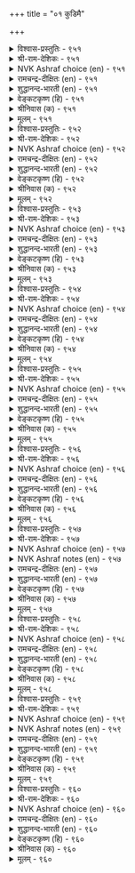 +++
title = "०१ कुडिमै"

+++


<details><summary>विश्वास-प्रस्तुतिः - ९५१</summary>

इऱ्पिऱन्दार् कण्अल्लदु इल्लै इयल्बागच्  
चॆप्पमुम् नाणुम् ऒरुङ्गु।       ९५१
</details>

<details><summary>श्री-राम-देशिकः - ९५१</summary>

अधिकारः ९६. कुलीनत्वम्  
असत्कुलप्रसूतेषु मनुष्येषु स्वभावतः ।  
लज्जामाध्यस्थ्यनामानौ स्यातां न सङ्गतौ ॥ ९५१॥
</details>

<details><summary>NVK Ashraf choice (en) - ९५१</summary>

०९५१
None except the well-born
Have that natural sense of integrity and shame. *
(P.S. Sundaram)
</details>

<details><summary>रामचन्द्र-दीक्षितः (en) - ९५१</summary>

951 ilpiṟantār kaṇallatu illai iyalpākac  
ceppamum nāṇum oruṅku.

951\. Probity and a sense of shame are virtues innate only in men of noble lineage.  
</details>

<details><summary>शुद्धानन्द-भारती (en) - ९५१</summary>

1\. இற்பிறந்தார் கண்அல்லது இல்லை இயல்பாகச்  
செப்பமும் நாணும் ஒருங்கு.  
Right-sense and bashfulness adorn  
By nature only the noble-born.        951  
</details>

<details><summary>वेङ्कटकृष्ण (हि) - ९५१</summary>

951
लज्जा, त्रिकरण-एकता, इन दोनों का जोड़ ।  
सहज मिले नहिं और में, बस कुलीन को छोड़ ॥
</details>

<details><summary>श्रीनिवास (क) - ९५१</summary>

951. न्यायपरतॆ, विनयशीलतॆ इदॆरडू सत्कुल सम्भूतरल्लि मात्र सहजवागिरुत्तवॆ; बेरॆयवरल्लि इरुवुदिल्ल.

</details>

<details><summary>मूलम् - ९५१</summary>

इऱ्पिऱन्दार् कण्अल्लदु इल्लै इयल्बागच्  
चॆप्पमुम् नाणुम् ऒरुङ्गु।       ९५१
</details>

<details><summary>विश्वास-प्रस्तुतिः - ९५२</summary>

ऒऴुक्कमुम् वाय्मैयुम् नाणुम् इम् मूण्ड्रुम्  
इऴुक्कार् कुडिप्पिऱन् दार्।       ९५२
</details>

<details><summary>श्री-राम-देशिकः - ९५२</summary>

लज्जाचारित्र्यसत्याख्यगुणानां त्रितयं भुवि ।  
तिष्ठेत् सत्कुलजातेषु विद्याविरहितेष्वपि ॥ ९५२॥
</details>

<details><summary>NVK Ashraf choice (en) - ९५२</summary>

०९५२
Men of birth will never deviate from these three:
Good manners, truthfulness and modesty. *
(W.H. Drew and J. Lazarus)
</details>

<details><summary>रामचन्द्र-दीक्षितः (en) - ९५२</summary>

952 oḻukkamum vāymaiyum nāṇumim mūṉṟum  
iḻukkār kuṭippiṟan tār.

952\. Men of noble descent never forsake good conduct, truthfulness and modesty.  
</details>

<details><summary>शुद्धानन्द-भारती (en) - ९५२</summary>

2\. ஒழுக்கமும் வாய்மையும் நாணும்இம் மூன்றும்  
இழுக்கார் குடிப்பிறந் தார்.  
The noble-born lack not these three:  
Good conduct, truth and modesty.        952  
</details>

<details><summary>वेङ्कटकृष्ण (हि) - ९५२</summary>

952
सदाचार लज्जा तथा, सच्चाई ये तीन ।  
इन सब से विचलित कभी, होते नहीं कुलीन ॥
</details>

<details><summary>श्रीनिवास (क) - ९५२</summary>

952. सत्कुलदल्लि हुट्टिदवरु, सन्मार्ग, सत्यसन्धतॆ, विनयशीलतॆ- ई मूरु गुणगळिन्द ऎन्दू जारुवुदिल्ल

</details>

<details><summary>मूलम् - ९५२</summary>

ऒऴुक्कमुम् वाय्मैयुम् नाणुम् इम् मूण्ड्रुम्  
इऴुक्कार् कुडिप्पिऱन् दार्।       ९५२
</details>

<details><summary>विश्वास-प्रस्तुतिः - ९५३</summary>

नगैईगै इन्सॊल् इगऴामै नान्गुम्  
वगैयॆन्ब वाय्मैक् कुडिक्कु।       ९५३
</details>

<details><summary>श्री-राम-देशिकः - ९५३</summary>

प्रसन्नवदनं दानमनिन्दा रम्यभाषणम् ।  
इतीमे सुगुणाः शुद्धकुलीने सहजा मताः ॥ ९५३॥
</details>

<details><summary>NVK Ashraf choice (en) - ९५३</summary>

०९५३
A smiling face, a generous heart, sweet words and no scorn;
These four are said to mark the well-born. *
(P.S. Sundaram)
</details>

<details><summary>रामचन्द्र-दीक्षितः (en) - ९५३</summary>

953 nakaiīkai iṉcol ikaḻāmai nāṉkum  
vakaieṉpa vāymaik kuṭikku.

953\. A cheerful countenance, charity, soft words and sweet learning all these characterise men of noble birth.  
</details>

<details><summary>शुद्धानन्द-भारती (en) - ९५३</summary>

3\. நகைஈகை இன்சொல் இகழாமை நான்கும்  
வகைஎன்ப வாய்மைக் குடிக்கு.  
Smile, gift, sweet words and courtesy  
These four mark true nobility.        953  
</details>

<details><summary>वेङ्कटकृष्ण (हि) - ९५३</summary>

953
सुप्रसन्न मुख प्रिय वचन, निंदा-वर्जन दान ।  
सच्चे श्रेष्ठ कुलीन हैं, चारों का संस्थान ॥
</details>

<details><summary>श्रीनिवास (क) - ९५३</summary>

953. सत्कुलजरिगॆ, मृदुहास, कॊडुगै, इनिवातु परनिन्दॆ इल्लद स्वभाव- ई नाल्कु गुणगळु आवश्यवॆन्दु बल्लवरु
हेळुवरु.

</details>

<details><summary>मूलम् - ९५३</summary>

नगैईगै इन्सॊल् इगऴामै नान्गुम्  
वगैयॆन्ब वाय्मैक् कुडिक्कु।       ९५३
</details>

<details><summary>विश्वास-प्रस्तुतिः - ९५४</summary>

अडुक्किय कोडि पॆऱिनुम् कुडिप्पिऱन्दार्  
कुण्ड्रुव सॆय्दल् इलर्।       ९५४
</details>

<details><summary>श्री-राम-देशिकः - ९५४</summary>

अनेककोटिसङ्ख्याकधनलाभकृतेऽपि ते ।  
न कुर्युः सत्कुलोत्पन्ना दोषं कुलविद्यातकम् ॥ ९५४॥
</details>

<details><summary>NVK Ashraf choice (en) - ९५४</summary>

०९५४
Men of birth will not indulge in mean acts
Even if offered millions manifold.
(P.S. Sundaram), (N.V.K. Ashraf)
</details>

<details><summary>रामचन्द्र-दीक्षितः (en) - ९५४</summary>

954 aṭukkiya kōṭi peṟiṉum kuṭippiṟantār  
kuṉṟuva ceytal ilar.

954\. Men of noble birth never stoop to mean acts, though they may thereby gain untold riches.  
</details>

<details><summary>शुद्धानन्द-भारती (en) - ९५४</summary>

4\. அடுக்கிய கோடி பெறினும் குடிப்பிறந்தார்  
குன்றுவ செய்தல் இலர்.  
Even for crores, the noble mood  
Cannot bend to degrading deed.        954  
</details>

<details><summary>वेङ्कटकृष्ण (हि) - ९५४</summary>

954
कोटि कोटि धन ही सही, पायें पुरुष कुलीन ।  
तो भी वे करते नहीं, रहे कर्म जो हीन ॥
</details>

<details><summary>श्रीनिवास (क) - ९५४</summary>

954. कोटिगट्टलॆ ऐश्वर्य पडॆयुव अवकशविद्दरू, सत्कुल सम्भूतरू तम्म कालक्कॆ कुन्दु तरुव कॆलसगळन्नु
माडूवुदिल्ल.

</details>

<details><summary>मूलम् - ९५४</summary>

अडुक्किय कोडि पॆऱिनुम् कुडिप्पिऱन्दार्  
कुण्ड्रुव सॆय्दल् इलर्।       ९५४
</details>

<details><summary>विश्वास-प्रस्तुतिः - ९५५</summary>

वऴङ्गुव तुळ्वीऴ्न्दक् कण्णुम् पऴङ्गुडि  
पण्बिल् तलैप्पिरिदल् इण्ड्रु।       ९५५
</details>

<details><summary>श्री-राम-देशिकः - ९५५</summary>

प्रसिद्धसत्कुलोत्पन्नो दारिद्र्येण युतोऽप्ययम् ।  
परोपकारकरणान्न कदाचिन्निवर्तते ॥ ९५५॥
</details>

<details><summary>NVK Ashraf choice (en) - ९५५</summary>

०९५५
An ancient family may default in charity,
But never in their conduct. *
(P.S. Sundaram)
</details>

<details><summary>रामचन्द्र-दीक्षितः (en) - ९५५</summary>

955 vaḻaṅkuvatu uḷvīḻntak kaṇṇum paḻaṅkuṭi  
paṇpiṉ talaippirital iṉṟu.

955\. A family of ancient dignity never fails of its charity even when fallen on evil days.  
</details>

<details><summary>शुद्धानन्द-भारती (en) - ९५५</summary>

5\. வழங்குவ துள்வீழ்ந்தக் கண்ணும் பழங்குடி  
பண்பில் தலைப்பிரிதல் இன்று.  
The means of gift may dwindle; yet  
Ancient homes guard their noble trait.        955  
</details>

<details><summary>वेङ्कटकृष्ण (हि) - ९५५</summary>

955
हाथ खींचना ही पड़े, यद्यपि हो कर दीन ।  
छोडें वे न उदारता, जिनका कुल प्राचीन ॥
</details>

<details><summary>श्रीनिवास (क) - ९५५</summary>

955. सत्कुलजरु, उदारवागि दान माडूवुदरिन्द तावु बरिगैयवरादरू, परम्परागतवागि बन्द
कुलमर्यादॆयु गुणगळिन्द विमुखरागुवुदिल्ल.

</details>

<details><summary>मूलम् - ९५५</summary>

वऴङ्गुव तुळ्वीऴ्न्दक् कण्णुम् पऴङ्गुडि  
पण्बिल् तलैप्पिरिदल् इण्ड्रु।       ९५५
</details>

<details><summary>विश्वास-प्रस्तुतिः - ९५६</summary>

सलम्बट्रिच् चाल्बिल सॆय्यार्मा सट्र  
कुलम्बट्रि वाऴ्दुम् ऎन् पार्।       ९५६
</details>

<details><summary>श्री-राम-देशिकः - ९५६</summary>

''निर्दुष्टकुलचारित्र्यसहिताः स्याम सर्वदा'' ।  
इत्यं दृढप्रतिज्ञास्तु निन्दितं न वितन्वते ॥ ९५६॥
</details>

<details><summary>NVK Ashraf choice (en) - ९५६</summary>

०९५६
Those wedded to their spotless heritage
Will do nothing deceitful and ignoble. *
(P.S. Sundaram)
</details>

<details><summary>रामचन्द्र-दीक्षितः (en) - ९५६</summary>

956 calampaṟṟic cārpila ceyyārmā caṟṟa  
kulampaṟṟi vāḻtumeṉ pār.

956\. Those who walk in the untarnished traditions of their noble family never do wrong even in poverty.  
</details>

<details><summary>शुद्धानन्द-भारती (en) - ९५६</summary>

6\. சலம்பற்றிச் சால்பில செய்யார்மா சற்ற  
குலம்பற்றி வாழ்தும்என் பார்.  
Who guard their family prestige pure  
Stoop not to acts of cunning lure.        956  
</details>

<details><summary>वेङ्कटकृष्ण (हि) - ९५६</summary>

956
पालन करते जी रहें, जो निर्मल कुल धर्म ।  
यों जो हैं वे ना करें, छल से अनुचित कर्म ॥
</details>

<details><summary>श्रीनिवास (क) - ९५६</summary>

956. कळङ्करहितवाद कुल मर्यादॆतॊडनॆ बाळबेकॆन्दु ऒयसुववरु वञ्चनॆयिन्द योग्यवल्लद्दन्नु माडुवुदिल्ल.

</details>

<details><summary>मूलम् - ९५६</summary>

सलम्बट्रिच् चाल्बिल सॆय्यार्मा सट्र  
कुलम्बट्रि वाऴ्दुम् ऎन् पार्।       ९५६
</details>

<details><summary>विश्वास-प्रस्तुतिः - ९५७</summary>

कुडिप्पिऱन्दार् कण्विळङ्गुम् कुट्रम् विसुम्बिन्  
मदिक्कण् मऱुप्पोल् उयर्न्दु।       ९५७
</details>

<details><summary>श्री-राम-देशिकः - ९५७</summary>

महाकुलप्रसूतेषु स्थितः स्वल्पोऽपि दुर्गुणाः ।  
व्योमचन्द्रकलङ्केन समं दृश्येत् सुस्फुटम् ॥ ९५७॥
</details>

<details><summary>NVK Ashraf choice (en) - ९५७</summary>

०९५७
Defects in people of noble descent
Appear prominently as spots on the moon.
(J. Narayanaswamy)
</details>

<details><summary>NVK Ashraf notes (en) - ९५७</summary>

९५७. Compare with १११७. “Are there spots on my love’s face like the spots on the shining moon?” – (N.V.K. Ashraf), ( Shuddhananda Bharatiar)
</details>

<details><summary>रामचन्द्र-दीक्षितः (en) - ९५७</summary>

957 kuṭippiṟantār kaṇviḷaṅkum kuṟṟam vicumpiṉ  
matikkaṇ maṟuppōl uyarntu.

957\. Dark as the spot of the Moon in the sky doth the stain of the noble family loom large.  
</details>

<details><summary>शुद्धानन्द-भारती (en) - ९५७</summary>

7\. குடிப்பிறந்தார் கண்விளங்கும் குற்றம் விசும்பின்  
மதிக்கண் மறுப்போல் உயர்ந்து.  
The faults of nobly-born are seen  
Like on the sky the spots of moon.        957  
</details>

<details><summary>वेङ्कटकृष्ण (हि) - ९५७</summary>

957
जो जन बडे कुलीन हैं, उन पर लगा कलंक ।  
नभ में चन्द्र-कलंक सम, प्रकटित हो अत्तंग ॥
</details>

<details><summary>श्रीनिवास (क) - ९५७</summary>

957. श्रेष्ठवाद कुलदल्लि जनिसिदवरल्लि, निच्चळवागि काणुव दोषवु, आकाशदल्लि बॆळगुव चन्द्रनल्लिरुव कळङ्कदन्तॆ
स्पष्टवागि तोरुवुदु.

</details>

<details><summary>मूलम् - ९५७</summary>

कुडिप्पिऱन्दार् कण्विळङ्गुम् कुट्रम् विसुम्बिन्  
मदिक्कण् मऱुप्पोल् उयर्न्दु।       ९५७
</details>

<details><summary>विश्वास-प्रस्तुतिः - ९५८</summary>

नलत्तिन्गण् नारिन्मै तोण्ड्रिन् अवनैक्  
कुलत्तिन्गण् ऐयप् पडुम्।       ९५८
</details>

<details><summary>श्री-राम-देशिकः - ९५८</summary>

कुलोचितगुणाढ्योऽपि यो वा प्रीतिविवर्जितः ।  
तथाविधे कुलीनत्वसन्देहो जायते नृणाम् ॥ ९५८॥
</details>

<details><summary>NVK Ashraf choice (en) - ९५८</summary>

०९५८
Want of affection from one of good family
Calls in question his descent from it. *
(W.H. Drew and J. Lazarus)
</details>

<details><summary>रामचन्द्र-दीक्षितः (en) - ९५८</summary>

958 nalattiṉkaṇ nāriṉmai tōṉṟiṉ avaṉaik  
kulattiṉkaṇ aiyap paṭum.

958\. The world suspects the noble lineage of one who lacks in sympathy.  
</details>

<details><summary>शुद्धानन्द-भारती (en) - ९५८</summary>

8\. நலத்தின்கண் நாரின்மை தோன்றின் அவனைக்  
குலத்தின்கண் ஐயப் படும்.  
If manners of the good are rude  
People deem their pedigree crude.        958  
</details>

<details><summary>वेङ्कटकृष्ण (हि) - ९५८</summary>

958
रखते सुगुण कुलीन के, जो निकले निःस्नेह ।  
उसके कुल के विषय में, होगा ही संदेह ॥
</details>

<details><summary>श्रीनिवास (क) - ९५८</summary>

958. (ऒब्बनल्लिरुव) ऒळ्ळॆय गुणगळ नडुवॆ, निर्दय प्रवृत्ति तोरि बन्दरॆ अवन कुलद हिरिमॆय बग्गॆ
सन्देहपडबेकागुवुदु.

</details>

<details><summary>मूलम् - ९५८</summary>

नलत्तिन्गण् नारिन्मै तोण्ड्रिन् अवनैक्  
कुलत्तिन्गण् ऐयप् पडुम्।       ९५८
</details>

<details><summary>विश्वास-प्रस्तुतिः - ९५९</summary>

निलत्तिल् किडन्दमै काल्गाट्टुम् काट्टुम्  
कुलत्तिल् पिऱन्दार्वाय्च् चॊल्।       ९५९
</details>

<details><summary>श्री-राम-देशिकः - ९५९</summary>

पूरढाङ्कुरमूलाद्धि भूतत्वं ज्ञायते यथा ।  
तथा वाक्यप्रयोगेण कुलं ज्ञायेत कस्यचित् ॥ ९५९॥
</details>

<details><summary>NVK Ashraf choice (en) - ९५९</summary>

०९५९
Nature of sprout indicates the quality of soil;
So does the quality of speech one’s descent.
(N.V.K. Ashraf)
</details>

<details><summary>NVK Ashraf notes (en) - ९५९</summary>

९५९. Compare with ४५२. Nature of soil governs the quality of water; one’s wisdom by the nature of company. ((N.V.K. Ashraf))
</details>

<details><summary>रामचन्द्र-दीक्षितः (en) - ९५९</summary>

959 nilattil kiṭantamai kālkāṭṭum kāṭṭum  
kulattil piṟantārvāyc col.

959\. The plants are quite racy of the soil. The words of men of high birth betoken their ancestral dignity.  
</details>

<details><summary>शुद्धानन्द-भारती (en) - ९५९</summary>

9\. நிலத்தில் கிடந்தமை கால்காட்டும் காட்டும்  
குலத்தில் பிறந்தார்வாய்ச் சொல்.  
Soil's nature is seen in sprout  
The worth of birth from words flow out.        959  
</details>

<details><summary>वेङ्कटकृष्ण (हि) - ९५९</summary>

959
अंकुर करता है प्रकट, भू के गुण की बात ।  
कुल का गुण, कुल-जात की, वाणी करती ज्ञात ॥
</details>

<details><summary>श्रीनिवास (क) - ९५९</summary>

959. ऒळ्ळॆय नॆलद गुणवन्नु मॊळकॆयल्लि काणुवन्तॆ उत्तम कुल सम्भूतर गुणगळन्नु अवर मातिनल्लि काणबहुदु.

</details>

<details><summary>मूलम् - ९५९</summary>

निलत्तिल् किडन्दमै काल्गाट्टुम् काट्टुम्  
कुलत्तिल् पिऱन्दार्वाय्च् चॊल्।       ९५९
</details>

<details><summary>विश्वास-प्रस्तुतिः - ९६०</summary>

नलम्वेण्डिन् नाणुडैमै वेण्डुम् कुलम् वेण्डिन्  
वेण्डुग यार्क्कुम् पणिवु।      ९६०
</details>

<details><summary>श्री-राम-देशिकः - ९६०</summary>

श्रेयोऽभिलाषिणां लज्जावत्वं नूनमपेक्ष्यते ।  
विनीतेन सदा भाव्यं कुलगौरवकाङ्क्षिणा ॥ ९६०॥
</details>

<details><summary>NVK Ashraf choice (en) - ९६०</summary>

०९६०
There is no good without a sense of shame,
Nor high birth without politeness.
(P.S. Sundaram)
</details>

<details><summary>रामचन्द्र-दीक्षितः (en) - ९६०</summary>

960 nalamvēṇṭiṉ nāṇuṭaimai vēṇṭum kulamvēṇṭiṉ  
vēṇṭuka yārkkum paṇivu.

960\. Out of modesty springs one’s greatness. Out of humility rises the honour of family.  
</details>

<details><summary>शुद्धानन्द-भारती (en) - ९६०</summary>

10\. நலம்வேண்டின் நாணுடைமை வேண்டும் குலம்வேண்டின்  
வேண்டுக யார்க்கும் பணிவு.  
All gain good name by modesty  
Nobility by humility.        960  
</details>

<details><summary>वेङ्कटकृष्ण (हि) - ९६०</summary>

960
जो चाहे अपना भला, पकडे लज्जा-रीत ।  
जो चाहे कुल-कानि को, सब से रहे विनीत ॥
</details>

<details><summary>श्रीनिवास (क) - ९६०</summary>

960. ऒब्बनिगॆ ऒळ्लॆयदागबेकॆन्दिद्दरॆ विनयशीलनागिरबेकु; ऒळ्ळॆय कुलजनॆनिसिकॊळ्ळबेकॆन्दिद्दरॆ ऎल्लरिगू तग्ग
नडॆयबेकु.
</details>

<details><summary>मूलम् - ९६०</summary>

नलम्वेण्डिन् नाणुडैमै वेण्डुम् कुलम् वेण्डिन्  
वेण्डुग यार्क्कुम् पणिवु।      ९६०
</details>
